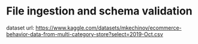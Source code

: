 # File ingestion and schema validation

dataset url: https://www.kaggle.com/datasets/mkechinov/ecommerce-behavior-data-from-multi-category-store?select=2019-Oct.csv
